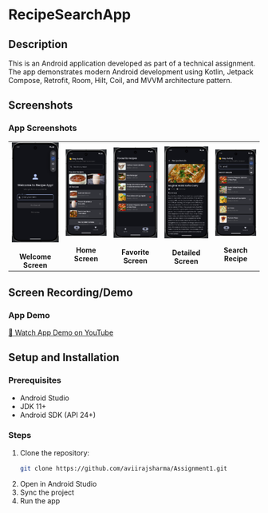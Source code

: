 # RecipeSearchApp

## Description

This is an Android application developed as part of a technical assignment. The app demonstrates modern Android development using Kotlin, Jetpack Compose, Retrofit, Room, Hilt, Coil, and MVVM architecture pattern.

## Screenshots

### App Screenshots

<table>
  <tr>
    <td align="center">
      <img src="screenshots/welcome_screen.png" width="180" alt="Welcome Screen"/>
      <br><br>
      <strong>Welcome Screen</strong>
      <br>
    </td>
    <td align="center">
      <img src="screenshots/home_screen.png" width="180" alt="Home Screen"/>
      <br><br>
      <strong>Home Screen</strong>
      <br>
    </td>
    <td align="center">
      <img src="screenshots/favorite_screen.png" width="180" alt="Favorite Screen"/>
      <br><br>
      <strong>Favorite Screen</strong>
      <br>
    </td>
    <td align="center">
      <img src="screenshots/detailed_screen.png" width="180" alt="Recipe Detailed Screen"/>
      <br><br>
      <strong>Detailed Screen</strong>
      <br>
    </td>
    <td align="center">
      <img src="screenshots/search_recipe.png" width="180" alt="Search Recipe"/>
      <br><br>
      <strong>Search Recipe</strong>
      <br>
    </td>
  </tr>
</table>

## Screen Recording/Demo

### App Demo

<tr>
  <td align="center">
    <a href="https://www.youtube.com/shorts/V4rCMos8Rc0">
      🎥 Watch App Demo on YouTube
    </a>
    <br>
  </td>
</tr>


## Setup and Installation

### Prerequisites
- Android Studio
- JDK 11+
- Android SDK (API 24+)

### Steps
1. Clone the repository:
   ```bash
   git clone https://github.com/aviirajsharma/Assignment1.git
   ```
2. Open in Android Studio
3. Sync the project
4. Run the app



